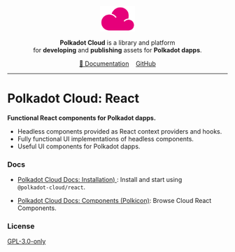 <br />
<p align="center">
  <a href="https://github.com/paritytech/polkadot-cloud">
    <img alt="polkadot-cloud" title="polkadot-cloud" src="https://raw.githubusercontent.com/paritytech/polkadot-cloud/main/app/public/img/cloud.png" width="80" />
  </a>
</p>

<p align="center">
  <b>Polkadot Cloud</b> is a library and platform <br />
  for <b>developing</b> and <b>publishing</b> assets for <b>Polkadot dapps</b>.
</p>

<div align="center">
<a href="https://paritytech.github.io/polkadot-cloud/#/overview">📖 Documentation</a>&nbsp;&nbsp;&nbsp;&nbsp;<a href="https://github.com/paritytech/polkadot-cloud"">GitHub</a>
</div>

<hr>

# Polkadot Cloud: React

**Functional React components for Polkadot dapps.**

- Headless components provided as React context providers and hooks.
- Fully functional UI implementations of headless components.
- Useful UI components for Polkadot dapps.

### Docs

- [Polkadot Cloud Docs: Installation) ](https://paritytech.github.io/polkadot-cloud/#/polkicon): Install and start using `@polkadot‑cloud/react`.

- [Polkadot Cloud Docs: Components (Polkicon)](https://paritytech.github.io/polkadot-cloud/#/polkicon): Browse Cloud React Components.

### License

[GPL-3.0-only](https://spdx.org/licenses/GPL-3.0-only.html)
